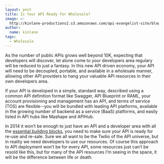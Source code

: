 ```yaml
---
layout: post
title: Is Your API Ready For Wholesale?
image: >-
  http://kinlane-productions2.s3.amazonaws.com/api-evangelist-site/blog/bw-connected-network.png
author:
  name: kinlane
tags:
  - Wholesale
---
```

As the number of public APIs grows well beyond 10K, expecting that developers will discover, let alone come to your developers area regulary will be reduced to just a fantasy. In this new API driven economy, your API will need to be decoupled, portable, and available in a wholesale manner, allowing other API providers to hang your valuable API resources in their own developers area.

If your API is developed in a simple, standard way, described using a common API definition format like Swagger, API Blueprint or RAML, your account provisioning and management has an API, and terms of service (TOS) are flexible--you will be bundled with leading API platforms, available in the growing number of backend as a service (BaaS) platforms, and easily listed in API hubs like Mashape and APIHub.

In 2014 it won’t be enough to just have an API and a developer area with all the [essential building blocks](http://management.apievangelist.com/building-blocks.html "essential API building block"), you need to make sure your API is ready for re-use and re-sale. Sure we all want to be the Twilio of the API universe, but in reality we need developers to use our resources. Of course this approach to API deployment won’t be for every API, some resources just can’t be resold like this, but for many of the API resources I’m seeing in the space, it will be the difference between life or death.